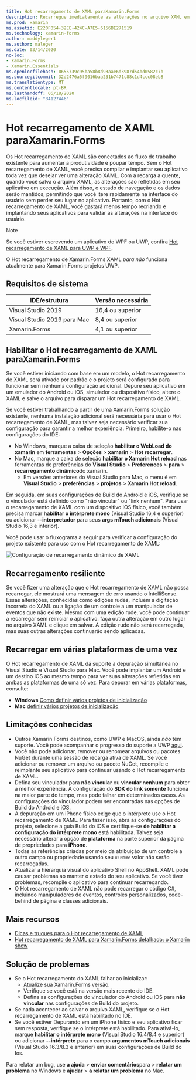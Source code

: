 ```yaml
---
title: Hot recarregamento de XAML paraXamarin.Forms
description: Recarregue imediatamente as alterações no arquivo XAML em seu aplicativo em execução para que você não precise compilar o Xamarin.Forms projeto após cada alteração de XAML.
ms.prod: xamarin
ms.assetid: E220F054-32EE-424C-A7E5-6156BE271519
ms.technology: xamarin-forms
author: maddyleger1
ms.author: maleger
ms.date: 03/14/2020
no-loc:
- Xamarin.Forms
- Xamarin.Essentials
ms.openlocfilehash: 0655739c95ba58b8d93aae6d3987d54bd0582c7b
ms.sourcegitcommit: 32d2476a5f9016baa231b7471c88c1d4ccc08eb8
ms.translationtype: MT
ms.contentlocale: pt-BR
ms.lasthandoff: 06/18/2020
ms.locfileid: "84127446"
---
```

# <a name="xaml-hot-reload-for-xamarinforms"></a>Hot recarregamento de XAML paraXamarin.Forms

Os Hot recarregamento de XAML são conectados ao fluxo de trabalho existente para aumentar a produtividade e poupar tempo. Sem o Hot recarregamento de XAML, você precisa compilar e implantar seu aplicativo toda vez que desejar ver uma alteração XAML. Com a recarga a quente, quando você salva o arquivo XAML, as alterações são refletidas em seu aplicativo em execução. Além disso, o estado de navegação e os dados serão mantidos, permitindo que você itere rapidamente na interface do usuário sem perder seu lugar no aplicativo. Portanto, com o Hot recarregamento de XAML, você gastará menos tempo recriando e implantando seus aplicativos para validar as alterações na interface do usuário.

> [!NOTE]
> Se você estiver escrevendo um aplicativo do WPF ou UWP, confira [Hot recarregamento de XAML para UWP e WPF](/visualstudio/debugger/xaml-hot-reload).
>
> O Hot recarregamento de Xamarin.Forms XAML _para não_ funciona atualmente para Xamarin.Forms projetos UWP.

## <a name="system-requirements"></a>Requisitos de sistema

| IDE/estrutura | Versão necessária |
|------|------------------|
|Visual Studio 2019 | 16,4 ou superior
Visual Studio 2019 para Mac | 8,4 ou superior
Xamarin.Forms | 4,1 ou superior

## <a name="enable-xaml-hot-reload-for-xamarinforms"></a>Habilitar o Hot recarregamento de XAML paraXamarin.Forms

Se você estiver iniciando com base em um modelo, o Hot recarregamento de XAML será ativado por padrão e o projeto será configurado para funcionar sem nenhuma configuração adicional. Depure seu aplicativo em um emulador do Android ou iOS, simulador ou dispositivo físico, altere o XAML e salve o arquivo para disparar um Hot recarregamento de XAML.

Se você estiver trabalhando a partir de uma Xamarin.Forms solução existente, nenhuma instalação adicional será necessária para usar o Hot recarregamento de XAML, mas talvez seja necessário verificar sua configuração para garantir a melhor experiência. Primeiro, habilite-o nas configurações do IDE:

* No Windows, marque a caixa de seleção **habilitar o WebLoad do xamarin** em **ferramentas**  >  **Opções**  >  **xamarin**  >  **Hot recarregar**.
* No Mac, marque a caixa de seleção **habilitar o Xamarin Hot reload** nas ferramentas de preferências do **Visual Studio**  >  **Preferences**  >  **para**  >  **recarregamento dinâmico**do xamarin.
  * Em versões anteriores do Visual Studio para Mac, o menu é em **Visual Studio**  >  **preferências**  >  **projetos**  >  **Xamarin Hot reload**.

Em seguida, em suas configurações de Build do Android e iOS, verifique se o vinculador está definido como "não vincular" ou "link nenhum". Para usar o recarregamento de XAML com um dispositivo IOS físico, você também precisa marcar **habilitar o intérprete mono** (Visual Studio 16,4 e superior) ou adicionar **--interpretador** para seus **args mTouch adicionais** (Visual Studio 16,3 e inferior).

Você pode usar o fluxograma a seguir para verificar a configuração do projeto existente para uso com o Hot recarregamento de XAML:

![Configuração de recarregamento dinâmico de XAML](hot-reload-images/hotreloadflowchart.png "Fluxograma de configuração de Hot recarregamento XAML")

## <a name="resilient-reloading"></a>Recarregamento resiliente

Se você fizer uma alteração que o Hot recarregamento de XAML não possa recarregar, ele mostrará uma mensagem de erro usando o IntelliSense. Essas alterações, conhecidas como edições rudes, incluem a digitação incorreta do XAML ou a ligação de um controle a um manipulador de eventos que não existe. Mesmo com uma edição rude, você pode continuar a recarregar sem reiniciar o aplicativo. faça outra alteração em outro lugar no arquivo XAML e clique em salvar. A edição rude não será recarregada, mas suas outras alterações continuarão sendo aplicadas.

## <a name="reload-on-multiple-platforms-at-once"></a>Recarregar em várias plataformas de uma vez

O Hot recarregamento de XAML dá suporte à depuração simultânea no Visual Studio e Visual Studio para Mac. Você pode implantar um Android e um destino iOS ao mesmo tempo para ver suas alterações refletidas em ambas as plataformas de uma só vez. Para depurar em várias plataformas, consulte:
* **Windows** [Como definir vários projetos de inicialização](https://docs.microsoft.com/visualstudio/ide/how-to-set-multiple-startup-projects?view=vs-2019)
* **Mac** [definir vários projetos de inicialização](https://docs.microsoft.com/visualstudio/mac/set-startup-projects?view=vsmac-2019)

## <a name="known-limitations"></a>Limitações conhecidas

* Outros Xamarin.Forms destinos, como UWP e MacOS, ainda *não* têm suporte. Você pode acompanhar o progresso do suporte a UWP [aqui](https://developercommunity.visualstudio.com/idea/661682/xaml-hot-reload-for-xamarinforms-on-uwp.html).
* Você não pode adicionar, remover ou renomear arquivos ou pacotes NuGet durante uma sessão de recarga ativa de XAML. Se você adicionar ou remover um arquivo ou pacote NuGet, recompile e reimplante seu aplicativo para continuar usando o Hot recarregamento de XAML.
* Defina seu vinculador para **não vincular** ou **vincular nenhum** para obter a melhor experiência. A configuração do **SDK do link somente** funciona na maior parte do tempo, mas pode falhar em determinados casos. As configurações do vinculador podem ser encontradas nas opções de Build do Android e iOS.
* A depuração em um iPhone físico exige que o intérprete use o Hot recarregamento de XAML. Para fazer isso, abra as configurações do projeto, selecione a guia Build do iOS e certifique-se **de habilitar a configuração do intérprete mono** está habilitada. Talvez seja necessário alterar a opção de **plataforma** na parte superior da página de propriedades para **iPhone**.
* Todas as referências criadas por meio da atribuição de um controle a outro campo ou propriedade usando seu `x:Name` valor não serão recarregadas.
* Atualizar a hierarquia visual do aplicativo Shell no AppShell. XAML pode causar problemas ao manter o estado do seu aplicativo. Se você tiver problemas, recompile o aplicativo para continuar recarregando.
* O Hot recarregamento de XAML não pode recarregar o código C#, incluindo manipuladores de eventos, controles personalizados, code-behind de página e classes adicionais.

## <a name="more-resources"></a>Mais recursos

* [Dicas e truques para o Hot recarregamento de XAML](https://devblogs.microsoft.com/xamarin/tips-tricks-xaml-hot-reload/)
* [Hot recarregamento de XAML para Xamarin.Forms detalhado: o Xamarin show](https://www.youtube.com/watch?v=crhjjPjzknk)

## <a name="troubleshooting"></a>Solução de problemas

* Se o Hot recarregamento do XAML falhar ao inicializar:
  * Atualize sua Xamarin.Forms versão.
  * Verifique se você está na versão mais recente do IDE.
  * Defina as configurações do vinculador do Android ou iOS para **não vincular** nas configurações de Build do projeto.
* Se nada acontecer ao salvar o arquivo XAML, verifique se o Hot recarregamento de XAML está habilitado no IDE.
* Se você estiver Depurando em um iPhone físico e seu aplicativo ficar sem resposta, verifique se o intérprete está habilitado. Para ativá-lo, marque **habilitar o intérprete mono** (Visual Studio 16.4/8.4 e superior) ou adicionar **--intérprete** para o campo **argumentos mTouch adicionais** (Visual Studio 16.3/8.3 e anterior) em suas configurações de Build do Ios.

Para relatar um bug, use **a ajuda**  >  **enviar comentários**para  >  **relatar um problema** no Windows e **ajudar**  >  **a relatar um problema** no Mac.
